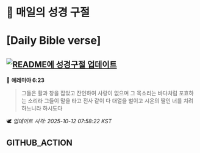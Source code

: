 # 🙏 매일의 성경 구절
# [Daily Bible verse]
## [![README에 성경구절 업데이트](https://github.com/DONGSUKA/first_test/actions/workflows/update-readme-bible.yml/badge.svg)](https://github.com/DONGSUKA/first_test/actions/workflows/update-readme-bible.yml)
<!-- START_BIBLE_VERSE -->
📖 **예레미야 6:23**
> 그들은 활과 창을 잡았고 잔인하여 사랑이 없으며 그 목소리는 바다처럼 포효하는 소리라 그들이 말을 타고 전사 같이 다 대열을 벌이고 시온의 딸인 너를 치려 하느니라 하시도다

🕊️ _업데이트 시각: 2025-10-12 07:58:22 KST_
  <!-- END_BIBLE_VERSE -->
## GITHUB_ACTION
